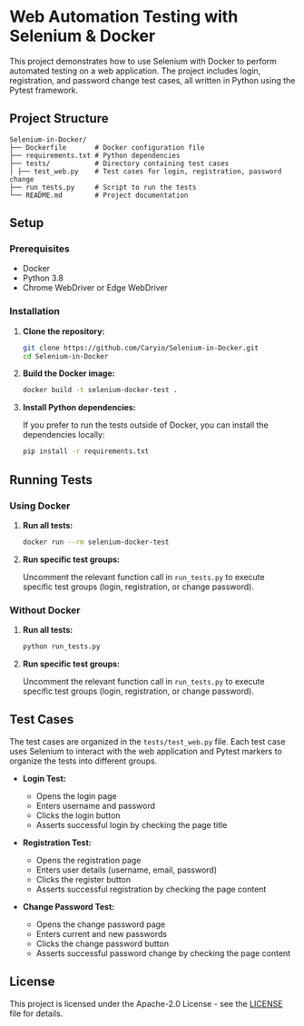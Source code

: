 # Web Automation Testing with Selenium & Docker

This project demonstrates how to use Selenium with Docker to perform automated testing on a web application. The project includes login, registration, and password change test cases, all written in Python using the Pytest framework.

## Project Structure
```
Selenium-in-Docker/
├── Dockerfile       # Docker configuration file
├── requirements.txt # Python dependencies
├── tests/           # Directory containing test cases
│ ├── test_web.py    # Test cases for login, registration, password change
├── run_tests.py     # Script to run the tests
└── README.md        # Project documentation
```

## Setup

### Prerequisites

- Docker
- Python 3.8
- Chrome WebDriver or Edge WebDriver

### Installation

1. **Clone the repository:**

    ```bash
    git clone https://github.com/Caryio/Selenium-in-Docker.git
    cd Selenium-in-Docker
    ```

2. **Build the Docker image:**

    ```bash
    docker build -t selenium-docker-test .
    ```

3. **Install Python dependencies:**

    If you prefer to run the tests outside of Docker, you can install the dependencies locally:

    ```bash
    pip install -r requirements.txt
    ```

## Running Tests

### Using Docker

1. **Run all tests:**

    ```bash
    docker run --rm selenium-docker-test
    ```

2. **Run specific test groups:**

    Uncomment the relevant function call in `run_tests.py` to execute specific test groups (login, registration, or change password).

### Without Docker

1. **Run all tests:**

    ```bash
    python run_tests.py
    ```

2. **Run specific test groups:**

    Uncomment the relevant function call in `run_tests.py` to execute specific test groups (login, registration, or change password).

## Test Cases

The test cases are organized in the `tests/test_web.py` file. Each test case uses Selenium to interact with the web application and Pytest markers to organize the tests into different groups.

- **Login Test:**
    - Opens the login page
    - Enters username and password
    - Clicks the login button
    - Asserts successful login by checking the page title

- **Registration Test:**
    - Opens the registration page
    - Enters user details (username, email, password)
    - Clicks the register button
    - Asserts successful registration by checking the page content

- **Change Password Test:**
    - Opens the change password page
    - Enters current and new passwords
    - Clicks the change password button
    - Asserts successful password change by checking the page content

## License

This project is licensed under the Apache-2.0 License - see the [LICENSE](LICENSE) file for details.
